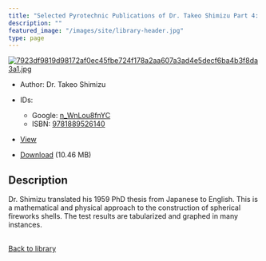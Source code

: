 ```yaml
---
title: "Selected Pyrotechnic Publications of Dr. Takeo Shimizu Part 4: The Design Criteria for Chrysanthemum Shells"
description: ""
featured_image: "/images/site/library-header.jpg"
type: page
---
```


<a href="https://drive.google.com/file/d/1UXxXgLo4FrbCa0y-eCSvvYvKxjfnHECy/view" target="_blank">![7923df9819d98172af0ec45fbe724f178a2aa607a3ad4e5decf6ba4b3f8da3a1.jpg](/images/library/7923df9819d98172af0ec45fbe724f178a2aa607a3ad4e5decf6ba4b3f8da3a1.jpg)</a>
* Author: Dr. Takeo Shimizu
* IDs:
  * Google: <a href="https://books.google.com/books?id=n_WnLou8fnYC" target="_blank">n_WnLou8fnYC</a>
  * ISBN: <a href="https://www.worldcat.org/isbn/9781889526140" target="_blank">9781889526140</a>
* <a href="https://drive.google.com/file/d/1UXxXgLo4FrbCa0y-eCSvvYvKxjfnHECy/view" target="_blank">View</a>

* [Download](https://drive.google.com/uc?export=download&id=1UXxXgLo4FrbCa0y-eCSvvYvKxjfnHECy) (10.46 MB)

## Description<div>
<p>Dr. Shimizu translated his 1959 PhD thesis from Japanese to English. This is a mathematical and physical approach to the construction of spherical fireworks shells. The test results are tabularized and graphed in many instances.</p></div>

<br />[Back to library](/library/)
